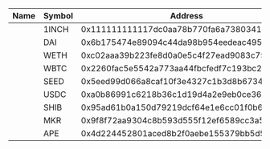 | Name | Symbol | Address                                    | Decimals |
| ---- | ------ | ------------------------------------------ | -------- |
|      | 1INCH  | 0x111111111117dc0aa78b770fa6a738034120c302 |          |
|      | DAI    | 0x6b175474e89094c44da98b954eedeac495271d0f | 18       |
|      | WETH   | 0xc02aaa39b223fe8d0a0e5c4f27ead9083c756cc2 |          |
|      | WBTC   | 0x2260fac5e5542a773aa44fbcfedf7c193bc2c599 |          |
|      | SEED   | 0x5eed99d066a8caf10f3e4327c1b3d8b673485eed |          |
|      | USDC   | 0xa0b86991c6218b36c1d19d4a2e9eb0ce3606eb48 | 6        |
|      | SHIB   | 0x95ad61b0a150d79219dcf64e1e6cc01f0b64c4ce |          |
|      | MKR    | 0x9f8f72aa9304c8b593d555f12ef6589cc3a579a2 |          |
|      | APE    | 0x4d224452801aced8b2f0aebe155379bb5d594381 |          |
